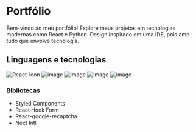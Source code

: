 # Portfólio 

Bem-vindo ao meu portfólio! Explore meus projetos em tecnologias modernas como React e Python. 
Design inspirado em uma IDE, pois amo tudo que envolve tecnologia.

## Linguagens e tecnologias

![React-Icon](https://shields.io/badge/react-black?logo=react&style=for-the-badge)
![image](https://img.shields.io/badge/next.js-000000?style=for-the-badge&logo=nextdotjs&logoColor=white)
![image](https://img.shields.io/badge/typescript-blue?style=for-the-badge&logo=typescript&logoColor=white)
![image](https://img.shields.io/badge/HTML5-E34F26?style=for-the-badge&logo=html5&logoColor=white)
![image](https://img.shields.io/badge/CSS3-1572B6?style=for-the-badge&logo=css3&logoColor=white)

### Bibliotecas

- Styled Components
- React Hook Form
- React-google-recaptcha
- Next Intl

